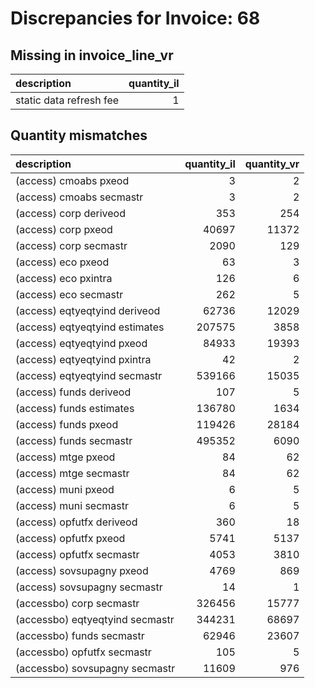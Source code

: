 # Discrepancies for Invoice: 68

## Missing in invoice_line_vr

| description             |   quantity_il |
|:------------------------|--------------:|
| static data refresh fee |             1 |

## Quantity mismatches

| description                     |   quantity_il |   quantity_vr |
|:--------------------------------|--------------:|--------------:|
| (access) cmoabs pxeod           |             3 |             2 |
| (access) cmoabs secmastr        |             3 |             2 |
| (access) corp deriveod          |           353 |           254 |
| (access) corp pxeod             |         40697 |         11372 |
| (access) corp secmastr          |          2090 |           129 |
| (access) eco pxeod              |            63 |             3 |
| (access) eco pxintra            |           126 |             6 |
| (access) eco secmastr           |           262 |             5 |
| (access) eqtyeqtyind deriveod   |         62736 |         12029 |
| (access) eqtyeqtyind estimates  |        207575 |          3858 |
| (access) eqtyeqtyind pxeod      |         84933 |         19393 |
| (access) eqtyeqtyind pxintra    |            42 |             2 |
| (access) eqtyeqtyind secmastr   |        539166 |         15035 |
| (access) funds deriveod         |           107 |             5 |
| (access) funds estimates        |        136780 |          1634 |
| (access) funds pxeod            |        119426 |         28184 |
| (access) funds secmastr         |        495352 |          6090 |
| (access) mtge pxeod             |            84 |            62 |
| (access) mtge secmastr          |            84 |            62 |
| (access) muni pxeod             |             6 |             5 |
| (access) muni secmastr          |             6 |             5 |
| (access) opfutfx deriveod       |           360 |            18 |
| (access) opfutfx pxeod          |          5741 |          5137 |
| (access) opfutfx secmastr       |          4053 |          3810 |
| (access) sovsupagny pxeod       |          4769 |           869 |
| (access) sovsupagny secmastr    |            14 |             1 |
| (accessbo) corp secmastr        |        326456 |         15777 |
| (accessbo) eqtyeqtyind secmastr |        344231 |         68697 |
| (accessbo) funds secmastr       |         62946 |         23607 |
| (accessbo) opfutfx secmastr     |           105 |             5 |
| (accessbo) sovsupagny secmastr  |         11609 |           976 |

